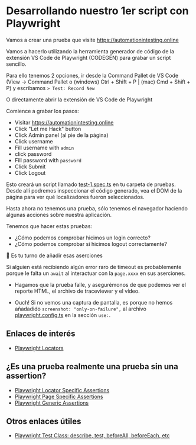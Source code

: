 # Desarrollando nuestro 1er script con Playwright

Vamos a crear una prueba que visite <https://automationintesting.online>

Vamos a hacerlo utilizando la herramienta generador de código de la extensión VS Code de Playwright (CODEGEN) para grabar un script sencillo.

Para ello tenemos 2 opciones, ir desde la Command Pallet de VS Code (View -> Command Pallet o (windows) Ctrl + Shift + P | (mac) Cmd + Shift + P) y escribamos `> Test: Record New`

O directamente abrir la extensión de VS Code de Playwright

Comience a grabar los pasos:

* Visitar <https://automationintesting.online>
* Click "Let me Hack" button
* Click Admin panel (al pie de la página)
* Click username
* Fill username with `admin`
* click password
* Fill password with `password`
* Click Submit
* Click Logout

Esto creará un script llamado [test-1.spec.ts](./tests/test-1.spec.ts) en tu carpeta de pruebas. Desde allí podremos inspeccionar el código generado, vea el DOM de la página para ver qué localizadores fueron seleccionados.

Hasta ahora no tenemos una prueba, sólo tenemos el navegador haciendo algunas acciones sobre nuestra aplicación.

Tenemos que hacer estas pruebas:

- ¿Cómo podemos comprobar hicimos un login correcto?
- ¿Cómo podemos comprobar si hicimos logout correctamente?

🔨 Es tu turno de añadir esas aserciones 

Si alguien está recibiendo algún error raro de timeout es probablemente porque le falta un `await` al interactuar con la `page.xxxx` en sus aserciones.

* Hagamos que la prueba falle, y asegurémonos de que podemos ver el reporte HTML, el archivo de traceviewer y el vídeo.

* Ouch! Si no vemos una captura de pantalla, es porque no hemos añadadido `screenshot: "only-on-failure",` al archivo [playwright.config.ts](./playwright.config.ts) en la sección `use:`.

## Enlaces de interés

* [Playwright Locators](https://playwright.dev/docs/api/class-locator)

## ¿Es una prueba realmente una prueba sin una assertion?

* [Playwright Locator Specific Assertions](https://playwright.dev/docs/api/class-locatorassertions)
* [Playwright Page Specific Assertions](https://playwright.dev/docs/api/class-pageassertions)
* [Playwright Generic Assertions](https://playwright.dev/docs/api/class-genericassertions)

## Otros enlaces útiles

* [Playwright Test Class: describe, test, beforeAll, beforeEach, etc](https://playwright.dev/docs/api/class-test)
